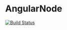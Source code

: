 # AngularNode

[![Build Status](https://travis-ci.com/seb9465/AngularNode.svg?branch=master)](https://travis-ci.com/seb9465/AngularNode)
